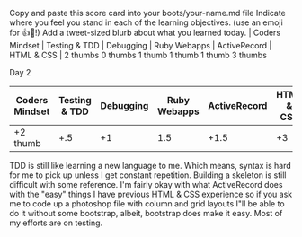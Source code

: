 Copy and paste this score card into your boots/your-name.md file
Indicate where you feel you stand in each of the learning objectives. (use an emoji for :+1::gem:!)
Add a tweet-sized blurb about what you learned today.
| Coders Mindset | Testing & TDD | Debugging | Ruby Webapps | ActiveRecord | HTML & CSS | 
    2  thumbs         0 thumbs      1 thumb       1 thumb         1 thumb     3 thumbs
    

Day 2

| Coders Mindset |	Testing & TDD |	Debugging |	Ruby Webapps | ActiveRecord	| HTML & CSS |
|----------------|----------------|-----------|--------------|--------------|------------|
|      +2 thumb  |       +.5      |    +1     |     1.5      |    +1.5      |    +3      |

TDD is still like learning a new language to me.  Which means, syntax is hard for me to pick up unless I get constant repetition.
Building a skeleton is still difficult with some reference.  I'm fairly okay with what ActiveRecord does with the "easy" things
I have previous HTML & CSS experience so if you ask me to code up a photoshop file with column and grid layouts I"ll be able to do it
without some bootstrap, albeit, bootstrap does make it easy.  Most of my efforts are on testing.
